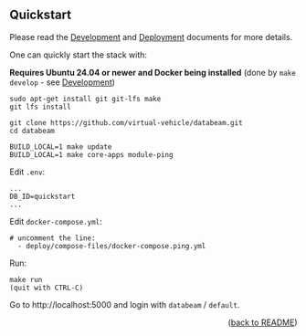 ## Quickstart

Please read the [Development](DEVELOPMENT.md) and [Deployment](DEPLOYMENT.md) documents for more details.

One can quickly start the stack with:

**Requires Ubuntu 24.04 or newer and Docker being installed** (done by `make develop` - see [Development](DEVELOPMENT.md))

```
sudo apt-get install git git-lfs make
git lfs install

git clone https://github.com/virtual-vehicle/databeam.git
cd databeam

BUILD_LOCAL=1 make update
BUILD_LOCAL=1 make core-apps module-ping
```

Edit `.env`:
```
...
DB_ID=quickstart
...
```

Edit `docker-compose.yml`:
```
# uncomment the line:
  - deploy/compose-files/docker-compose.ping.yml
```

Run:
```
make run
(quit with CTRL-C)
```

Go to http://localhost:5000 and login with `databeam` / `default`.

<div align="right">(<a href="README.md">back to README</a>)</div>

